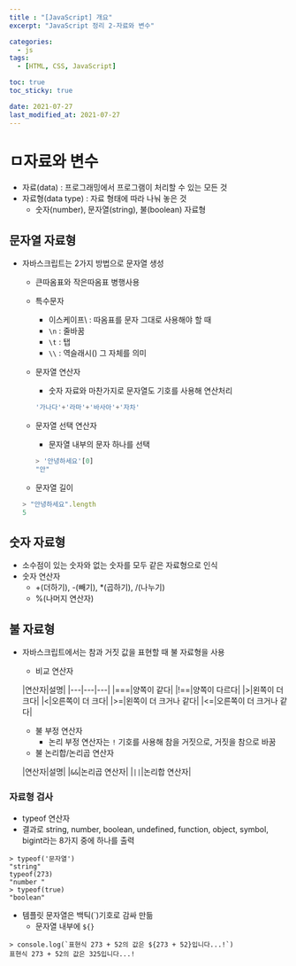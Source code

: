 ```yaml
---
title : "[JavaScript] 개요"
excerpt: "JavaScript 정리 2-자료와 변수"

categories:
  - js
tags:
  - [HTML, CSS, JavaScript]

toc: true
toc_sticky: true

date: 2021-07-27
last_modified_at: 2021-07-27
---
```

# ㅁ자료와 변수
- 자료(data) : 프로그래밍에서 프로그램이 처리할 수 있는 모든 것
- 자료형(data type) : 자료 형태에 따라 나눠 놓은 것
  - 숫자(number), 문자열(string), 불(boolean) 자료형

## 문자열 자료형
- 자바스크립트는 2가지 방법으로 문자열 생성
  - 큰따옴표와 작은따옴표 병행사용
  - 특수문자
    - 이스케이프\ : 따옴표를 문자 그대로 사용해야 할 때
    - `\n` : 줄바꿈
    - `\t` : 탭
    - `\\` : 역슬래시(\) 그 자체를 의미
  - 문자열 연산자
    - 숫자 자료와 마찬가지로 문자열도 기호를 사용해 연산처리

    ```js
    '가나다'+'라마'+'바사아'+'자차'
    ```

  - 문자열 선택 연산자
    - 문자열 내부의 문자 하나를 선택

    ```js
    > '안녕하세요'[0]
    "안"
    ```

  - 문자열 길이
  
  ```js
  > "안녕하세요".length
  5
  ```

## 숫자 자료형
- 소수점이 있는 숫자와 없는 숫자를 모두 같은 자료형으로 인식
- 숫자 연산자
  - +(더하기), -(빼기), *(곱하기), /(나누기)
  - %(나머지 연산자)

## 불 자료형
- 자바스크립트에서는 참과 거짓 값을 표현할 때 불 자료형을 사용
  - 비교 연산자

  |연산자|설명|
  |---|---|---|
  |===|양쪽이 같다|
  |!==|양쪽이 다르다|
  |>|왼쪽이 더 크다|
  |<|오른쪽이 더 크다|
  |>=|왼쪽이 더 크거나 같다|
  |<=|오른쪽이 더 크거나 같다|

  - 불 부정 연산자
    - 논리 부정 연산자는 `!` 기호를 사용해 참을 거짓으로, 거짓을 참으로 바꿈
  - 불 논리합/논리곱 연산자

  |연산자|설명|
  |`&&`|논리곱 연산자|
  |`||`|논리합 연산자|

### 자료형 검사
- typeof 연산자
- 결과로 string, number, boolean, undefined, function, object, symbol, bigint라는 8가지 중에 하나를 출력

```
> typeof('문자열')
"string"  
typeof(273)
"number " 
> typeof(true)
"boolean"
```

- 템플릿 문자열은 백틱(`)기호로 감싸 만듦
  - 문자열 내부에 `${}`

```
> console.log(`표현식 273 + 52의 값은 ${273 + 52}입니다...!`)
표현식 273 + 52의 값은 325입니다...!
```

